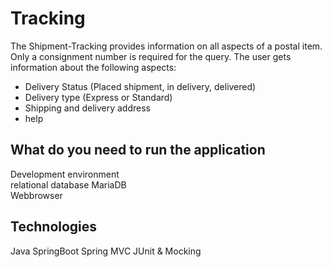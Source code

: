 # Tracking 

The Shipment-Tracking provides information on all aspects of a postal item. 
Only a consignment number is required for the query. The user gets information about the following aspects:

- Delivery Status (Placed shipment, in delivery, delivered)
- Delivery type (Express or Standard)
- Shipping and delivery address
- help 


## What do you need to run the application

Development environment <br>
relational database MariaDB <br>
Webbrowser


## Technologies

Java 
SpringBoot
Spring MVC
JUnit & Mocking 
